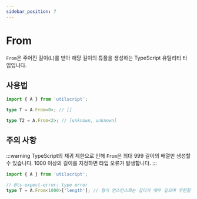 ```yaml
---
sidebar_position: 7
---
```


# From

`From`은 주어진 길이(L)를 받아 해당 길이의 튜플을 생성하는 TypeScript 유틸리티 타입입니다.

## 사용법

```ts
import { A } from 'utilscript';

type T = A.From<0>; // []

type T2 = A.From<2>; // [unknown, unknown]
```

## 주의 사항

:::warning
TypeScript의 재귀 제한으로 인해 `From`은 최대 999 길이의 배열만 생성할 수 있습니다. 1000 이상의 길이를 지정하면 타입 오류가 발생합니다.
:::

```ts
import { A } from 'utilscript';

// @ts-expect-error: type error
type T = A.From<1000>['length']; // 형식 인스턴스화는 깊이가 매우 깊으며 무한할 수도 있습니다.
```
